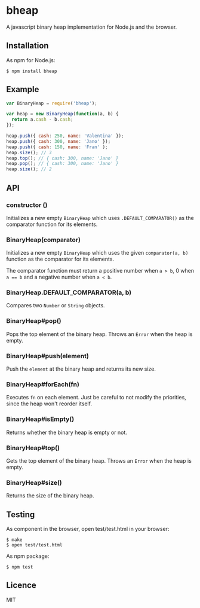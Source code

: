 # bheap

A javascript binary heap implementation for Node.js and the browser.

## Installation

As npm for Node.js:

```
$ npm install bheap
```

## Example

```js
var BinaryHeap = require('bheap');

var heap = new BinaryHeap(function(a, b) {
  return a.cash - b.cash;
});

heap.push({ cash: 250, name: 'Valentina' });
heap.push({ cash: 300, name: 'Jano' });
heap.push({ cash: 150, name: 'Fran' );
heap.size(); // 3
heap.top(); // { cash: 300, name: 'Jano' }
heap.pop(); // { cash: 300, name: 'Jano' }
heap.size(); // 2
```

## API

### constructor ()

Initializes a new empty `BinaryHeap` which uses `.DEFAULT_COMPARATOR()` as
the comparator function for its elements.

### BinaryHeap(comparator)

Initializes a new empty `BinaryHeap` which uses the given `comparator(a, b)`
function as the comparator for its elements.

The comparator function must return a positive number when `a > b`, 0 when
`a == b` and a negative number when `a < b`.

### BinaryHeap.DEFAULT_COMPARATOR(a, b)

Compares two `Number` or `String` objects.

### BinaryHeap#pop()

Pops the top element of the binary heap.
Throws an `Error` when the heap is empty.

### BinaryHeap#push(element)

Push the `element` at the binary heap and returns its new size.

### BinaryHeap#forEach(fn)

Executes `fn` on each element. Just be careful to not modify the priorities,
since the heap won't reorder itself.

### BinaryHeap#isEmpty()

Returns whether the binary heap is empty or not.

### BinaryHeap#top()

Gets the top element of the binary heap.
Throws an `Error` when the heap is empty.

### BinaryHeap#size()

Returns the size of the binary heap.

## Testing

As component in the browser, open test/test.html in your browser:

```
$ make
$ open test/test.html
```

As npm package:

```
$ npm test
```

## Licence

MIT
